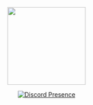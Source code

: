 <div align="center">
  <a href="https://github.com/Uunkn0wnN">
  <img height="180em" src="https://github-readme-stats.vercel.app/api?username=ArbawiStudio&show_icons=true&theme=dracula&include_all_commits=true&count_private=true"/>

[![Discord Presence](https://lanyard.cnrad.dev/api/779034600415428608)](https://discord.com/users/779034600415428608)
